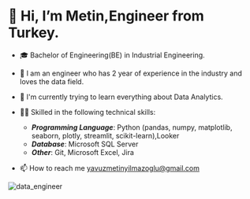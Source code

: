 # 👋 Hi, I’m Metin,Engineer from Turkey.
- 🎓 Bachelor of Engineering(BE) in Industrial Engineering. 
- 🧑 I am an engineer who has 2 year of experience in the industry and loves the data field. 
- 🌱 I'm currently trying to learn everything about Data Analytics.

- 💪🏽 Skilled in the following technical skills:
    * **_Programming Language_**: Python (pandas, numpy, matplotlib, seaborn, plotly, streamlit, scikit-learn),Looker
    * **_Database_**: Microsoft SQL Server
    * **_Other_**: Git, Microsoft Excel, Jira
 


- 📫 How to reach me yavuzmetinyilmazoglu@gmail.com



![data_engineer](https://github.com/ymetinyilmazoglu/ymetinyilmazoglu/assets/136450475/0cd105b1-8dc8-4a74-a104-f2d4839f21b3)
